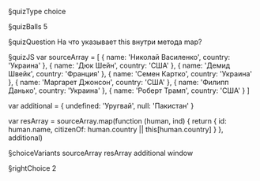 §quizType
choice

§quizBalls
5

§quizQuestion
На что указывает this внутри метода map?


§quizJS
var sourceArray = [
  { name: 'Николай Василенко',  country:  'Украина' },
  { name: 'Дюк Шейн', country: 'США' },
  { name: 'Демид Швейк', country: 'Франция' },
  { name: 'Семен Картко', country: 'Украина' },
  { name: 'Маргарет Джонсон', country: 'США' },
  { name: 'Филипп Данько',  country: 'Украина' },
  { name: 'Роберт Трамп',  country: 'США' }
]

var additional = {
  undefined: 'Уругвай',
  null: 'Пакистан'
}

var resArray = sourceArray.map(function (human, ind) {
  return {
    id: human.name,
    citizenOf: human.country || this[human.country]
  }
}, additional)



§choiceVariants
sourceArray
resArray
additional
window


§rightChoice
2

